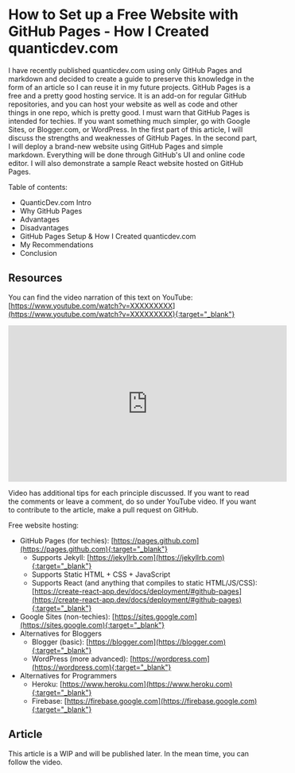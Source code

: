 # How to Set up a Free Website with GitHub Pages - How I Created quanticdev.com
I have recently published quanticdev.com using only GitHub Pages and markdown and decided to create a guide to preserve this knowledge in the form of an article so I can reuse it in my future projects. GitHub Pages is a free and a pretty good hosting service. It is an add-on for regular GitHub repositories, and you can host your website as well as code and other things in one repo, which is pretty good. I must warn that GitHub Pages is intended for techies. If you want something much simpler, go with Google Sites, or Blogger.com, or WordPress. In the first part of this article, I will discuss the strengths and weaknesses of GitHub Pages. In the second part, I will deploy a brand-new website using GitHub Pages and simple markdown. Everything will be done through GitHub's UI and online code editor. I will also demonstrate a sample React website hosted on GitHub Pages.

Table of contents:
* QuanticDev.com Intro
* Why GitHub Pages
* Advantages
* Disadvantages
* GitHub Pages Setup & How I Created quanticdev.com
* My Recommendations
* Conclusion

## Resources
You can find the video narration of this text on YouTube: [https://www.youtube.com/watch?v=XXXXXXXXX](https://www.youtube.com/watch?v=XXXXXXXXX){:target="_blank"}

<iframe width="560" height="315" src="https://www.youtube.com/embed/XXXXXXXXX" frameborder="0" allow="accelerometer; autoplay; encrypted-media; gyroscope; picture-in-picture" allowfullscreen></iframe>

Video has additional tips for each principle discussed. If you want to read the comments or leave a comment, do so under YouTube video. If you want to contribute to the article, make a pull request on GitHub.

Free website hosting:
* GitHub Pages (for techies): [https://pages.github.com](https://pages.github.com){:target="_blank"}
  * Supports Jekyll: [https://jekyllrb.com](https://jekyllrb.com){:target="_blank"}
  * Supports Static HTML + CSS + JavaScript
  * Supports React (and anything that compiles to static HTML/JS/CSS): [https://create-react-app.dev/docs/deployment/#github-pages](https://create-react-app.dev/docs/deployment/#github-pages){:target="_blank"}
* Google Sites (non-techies): [https://sites.google.com](https://sites.google.com){:target="_blank"}
* Alternatives for Bloggers
  * Blogger (basic): [https://blogger.com](https://blogger.com){:target="_blank"}
  * WordPress (more advanced): [https://wordpress.com](https://wordpress.com){:target="_blank"}
* Alternatives for Programmers
  * Heroku: [https://www.heroku.com](https://www.heroku.com){:target="_blank"}
  * Firebase: [https://firebase.google.com](https://firebase.google.com){:target="_blank"}

## Article
This article is a WIP and will be published later. In the mean time, you can follow the video.
